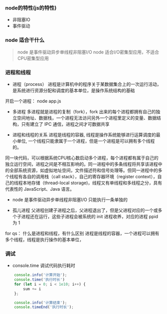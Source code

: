 ### node的特性(js的特性)
+ 非阻塞IO
+ 事件驱动

### node 适合干什么
> node 是事件驱动异步单线程非阻塞I/O
node 适合I/O密集型应用，不适合CPU密集型应用

### 进程和线程
+ 进程（process）
进程是计算机中的程序关于某数据集合上的一次运行活动，是系统进行资源分配和调度的基本单位，是操作系统结构的基础

开启一个进程： node app.js

+ 多进程
多进程就是进程的复制（fork），fork 出来的每个进程都拥有自己的独立空间地址、数据栈，一个进程无法访问另外一个进程里定义的变量、数据结构，只有建立了 IPC 通信，进程之间才可数据共享

+ 进程和线程的关系
进程是线程的容器, 线程是操作系统能够进行运算调度的最小单位, 一个线程只能隶属于一个进程，但是一个进程是可以拥有多个线程的。

同一块代码，可以根据系统CPU核心数启动多个进程，每个进程都有属于自己的独立运行空间，进程之间是不相互影响的。同一进程中的多条线程将共享该进程中的全部系统资源，如虚拟地址空间，文件描述符和信号处理等。但同一进程中的多个线程有各自的调用栈（call stack），自己的寄存器环境（register context），自己的线程本地存储（thread-local storage)，线程又有单线程和多线程之分，具有代表性的 JavaScript、Java 语言。

+ node 是事件驱动异步单线程非阻塞I/O
只能执行一条单独的

+ 孤儿进程
父进程创建子进程之后，父进程退出了，但是父进程对应的一个或多个子进程还在运行，这些子进程会被系统的 init 进程收养，对应的进程 ppid 为 1

for qs： 什么是进程和线程，有什么区别
进程是线程的容器，一个进程可以拥有多个线程，线程是执行操作的基本单位，


### 调试
+ console.time 调试代码执行耗时
```js
    console.info('计算开始'); 
    console.time('执行时长')
    for (let i = 0; i < 1e10; i++) {
        sum += i
    };

    console.info('计算结束');
    console.timeEnd('执行时长');
```